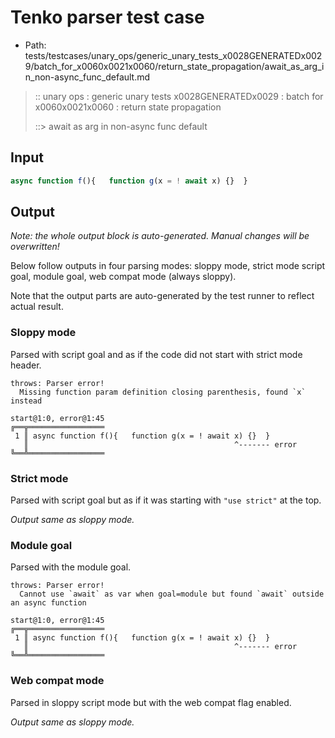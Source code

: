 # Tenko parser test case

- Path: tests/testcases/unary_ops/generic_unary_tests_x0028GENERATEDx0029/batch_for_x0060x0021x0060/return_state_propagation/await_as_arg_in_non-async_func_default.md

> :: unary ops : generic unary tests x0028GENERATEDx0029 : batch for x0060x0021x0060 : return state propagation
>
> ::> await as arg in non-async func default

## Input

`````js
async function f(){   function g(x = ! await x) {}  }
`````

## Output

_Note: the whole output block is auto-generated. Manual changes will be overwritten!_

Below follow outputs in four parsing modes: sloppy mode, strict mode script goal, module goal, web compat mode (always sloppy).

Note that the output parts are auto-generated by the test runner to reflect actual result.

### Sloppy mode

Parsed with script goal and as if the code did not start with strict mode header.

`````
throws: Parser error!
  Missing function param definition closing parenthesis, found `x` instead

start@1:0, error@1:45
╔══╦═════════════════
 1 ║ async function f(){   function g(x = ! await x) {}  }
   ║                                              ^------- error
╚══╩═════════════════

`````

### Strict mode

Parsed with script goal but as if it was starting with `"use strict"` at the top.

_Output same as sloppy mode._

### Module goal

Parsed with the module goal.

`````
throws: Parser error!
  Cannot use `await` as var when goal=module but found `await` outside an async function

start@1:0, error@1:45
╔══╦═════════════════
 1 ║ async function f(){   function g(x = ! await x) {}  }
   ║                                              ^------- error
╚══╩═════════════════

`````


### Web compat mode

Parsed in sloppy script mode but with the web compat flag enabled.

_Output same as sloppy mode._
